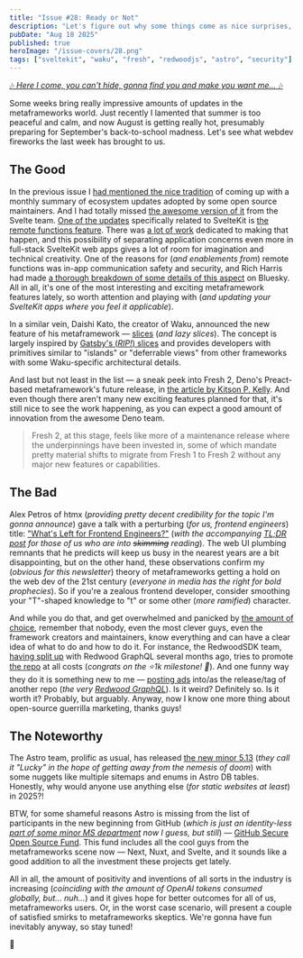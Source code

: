```yaml
---
title: "Issue #28: Ready or Not"
description: "Let's figure out why some things come as nice surprises, some arrive with long anticipation and suspense, and some appear totally unsolicited or even unnecessary."
pubDate: "Aug 18 2025"
published: true
heroImage: "/issue-covers/28.png"
tags: ["sveltekit", "waku", "fresh", "redwoodjs", "astro", "security"]
---
```


[🎶 _Here I come, you can't hide, gonna find you and make you want me..._ 🎶](https://www.youtube.com/watch?v=aIXyKmElvv8&list=PLYRq_7Yox1jDETeL_YgKUc8DXduCV9jA2&index=29)

Some weeks bring really impressive amounts of updates in the metaframeworks world. Just recently I lamented that summer is too peaceful and calm, and now August is getting really hot, presumably preparing for September's back-to-school madness. Let's see what webdev fireworks the last week has brought to us.

## The Good

In the previous issue I [had mentioned the nice tradition](https://metaframe.works/archive/27/#:~:text=I%20love%20the%20practice%20of%20monthly%20news%20posts%20from%20the%20Astro%20team) of coming up with a monthly summary of ecosystem updates adopted by some open source maintainers. And I had totally missed [the awesome version of it](https://svelte.dev/blog/whats-new-in-svelte-august-2025) from the Svelte team. [One of the updates](https://www.reddit.com/r/sveltejs/comments/1mnmad3/sveltekit_finally_has_server_functions/) specifically related to SvelteKit is [the remote functions feature](https://svelte.dev/docs/kit/remote-functions). There was [a lot of work](https://github.com/sveltejs/kit/discussions/13897) dedicated to making that happen, and this possibility of separating application concerns even more in full-stack SvelteKit web apps gives a lot of room for imagination and technical creativity. One of the reasons for (_and enablements from_) remote functions was in-app communication safety and security, and Rich Harris had made [a thorough breakdown of some details of this aspect](https://bsky.app/profile/rich-harris.dev/post/3lw5zsctp7k2x) on Bluesky. All in all, it's one of the most interesting and exciting metaframework features lately, so worth attention and playing with (_and updating your SvelteKit apps where you feel it applicable_).

In a similar vein, Daishi Kato, the creator of Waku, announced the new feature of his metaframework — [slices](https://newsletter.daishikato.com/p/waku-gets-slices-api-inspired-by-gatsby) (_and lazy slices_). The concept is largely inspired by [Gatsby's (_RIP!_) slices](https://www.gatsbyjs.com/docs/how-to/performance/using-slices/) and provides developers with primitives similar to "islands" or "deferrable views" from other frameworks with some Waku-specific architectural details.

And last but not least in the list — a sneak peek into Fresh 2, Deno's Preact-based metaframework's future release, in [the article by Kitson P. Kelly](https://kitsonkelly.com/posts/fresh-2-deploy-ea). And even though there aren't many new exciting features planned for that, it's still nice to see the work happening, as you can expect a good amount of innovation from the awesome Deno team.

> Fresh 2, at this stage, feels like more of a maintenance release where the underpinnings have been invested in, some of which mandate pretty material shifts to migrate from Fresh 1 to Fresh 2 without any major new features or capabilities.

## The Bad

Alex Petros of htmx (_providing pretty decent credibility for the topic I'm gonna announce_) gave a talk with a perturbing (_for us, frontend engineers_) title: ["What's Left for Frontend Engineers?"](https://www.youtube.com/watch?v=z7M2inHiT4Y) (_with the accompanying [TL;DR post](https://unplannedobsolescence.com/talks/whats-left-for-frontend-engineers/) for those of us who are into ~~skimming~~ reading_). The web UI plumbing remnants that he predicts will keep us busy in the nearest years are a bit disappointing, but on the other hand, these observations confirm my (_obvious for this newsletter_) theory of metaframeworks getting a hold on the web dev of the 21st century (_everyone in media has the right for bold prophecies_). So if you're a zealous frontend developer, consider smoothing your "T"-shaped knowledge to "t" or some other (_more ramified_) character.

And while you do that, and get overwhelmed and panicked by [the amount of choice](https://metaframe.works/comparison/), remember that nobody, even the most clever guys, even the framework creators and maintainers, know everything and can have a clear idea of what to do and how to do it. For instance, the RedwoodSDK team, [having split up](<https://metaframe.works/archive/12/#:~:text=The%20RedwoodJS%20team%20had%20come%20with%20a%20huge%20(and%20unexpected)%20split>) with Redwood GraphQL several months ago, tries to promote [the repo](https://github.com/redwoodjs/sdk) at all costs (_congrats on the ⭐1k milestone! 🎉_). And one funny way they do it is something new to me — [posting ads](https://github.com/redwoodjs/graphql/releases/tag/announce-redwoodsdk) into/as the release/tag of another repo (_the very [Redwood GraphQL](https://github.com/redwoodjs/graphql)_). Is it weird? Definitely so. Is it worth it? Probably, but arguably. Anyway, now I know one more thing about open-source guerrilla marketing, thanks guys!

## The Noteworthy

The Astro team, prolific as usual, has released [the new minor 5.13](https://astro.build/blog/astro-5130/) (_they call it "Lucky" in the hope of getting away from the nemesis of doom_) with some nuggets like multiple sitemaps and enums in Astro DB tables. Honestly, why would anyone use anything else (_for static websites at least_) in 2025?!

BTW, for some shameful reasons Astro is missing from the list of participants in the new beginning from GitHub (_which is just an identity-less [part of some minor MS department](https://arstechnica.com/gadgets/2025/08/github-will-be-folded-into-microsoft-proper-as-ceo-steps-down/) now I guess, but still_) — [GitHub Secure Open Source Fund](https://github.blog/open-source/maintainers/securing-the-supply-chain-at-scale-starting-with-71-important-open-source-projects/). This fund includes all the cool guys from the metaframeworks scene now — Next, Nuxt, and Svelte, and it sounds like a good addition to all the investment these projects get lately.

All in all, the amount of positivity and inventions of all sorts in the industry is increasing (_coinciding with the amount of OpenAI tokens consumed globally, but... nuh..._) and it gives hope for better outcomes for all of us, metaframeworks users. Or, in the worst case scenario, will present a couple of satisfied smirks to metaframeworks skeptics. We're gonna have fun inevitably anyway, so stay tuned!

👋
